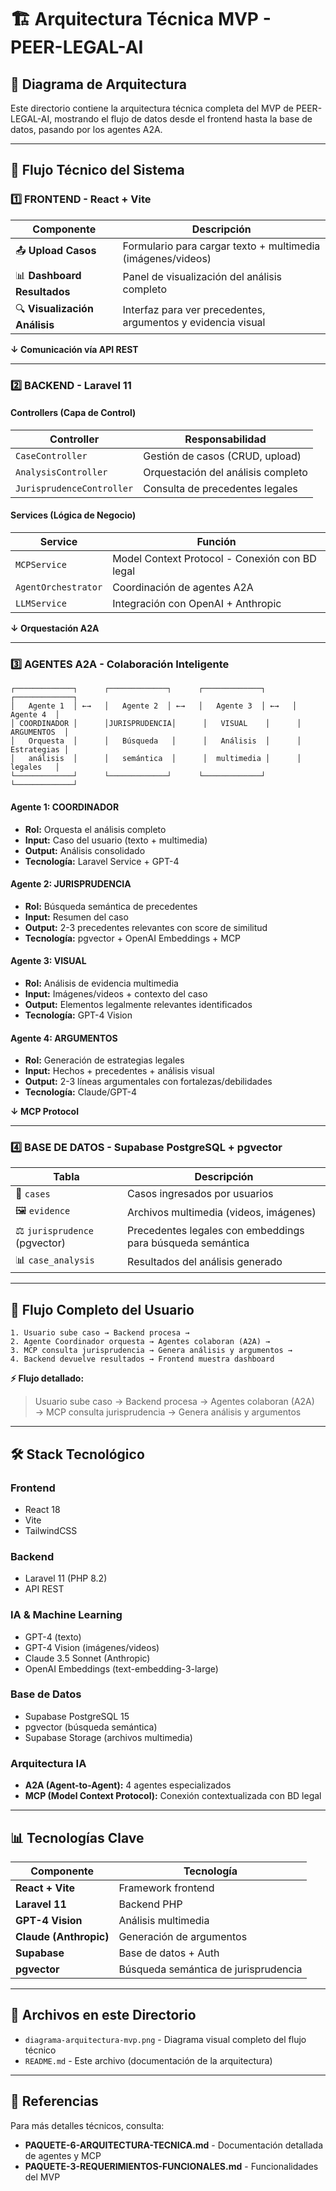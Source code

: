 # 🏗️ Arquitectura Técnica MVP - PEER-LEGAL-AI

## 📐 Diagrama de Arquitectura

Este directorio contiene la arquitectura técnica completa del MVP de PEER-LEGAL-AI, mostrando el flujo de datos desde el frontend hasta la base de datos, pasando por los agentes A2A.

---

## 🔄 Flujo Técnico del Sistema

### **1️⃣ FRONTEND - React + Vite**

| Componente | Descripción |
|------------|-------------|
| 📤 **Upload Casos** | Formulario para cargar texto + multimedia (imágenes/videos) |
| 📊 **Dashboard Resultados** | Panel de visualización del análisis completo |
| 🔍 **Visualización Análisis** | Interfaz para ver precedentes, argumentos y evidencia visual |

**↓ Comunicación vía API REST**

---

### **2️⃣ BACKEND - Laravel 11**

#### **Controllers (Capa de Control)**

| Controller | Responsabilidad |
|------------|-----------------|
| `CaseController` | Gestión de casos (CRUD, upload) |
| `AnalysisController` | Orquestación del análisis completo |
| `JurisprudenceController` | Consulta de precedentes legales |

#### **Services (Lógica de Negocio)**

| Service | Función |
|---------|---------|
| `MCPService` | Model Context Protocol - Conexión con BD legal |
| `AgentOrchestrator` | Coordinación de agentes A2A |
| `LLMService` | Integración con OpenAI + Anthropic |

**↓ Orquestación A2A**

---

### **3️⃣ AGENTES A2A - Colaboración Inteligente**

```
┌─────────────┐      ┌─────────────┐      ┌─────────────┐      ┌─────────────┐
│   Agente 1  │ ←→   │   Agente 2  │ ←→   │   Agente 3  │ ←→   │   Agente 4  │
│ COORDINADOR │      │JURISPRUDENCIA│      │   VISUAL    │      │ ARGUMENTOS  │
│   Orquesta  │      │   Búsqueda   │      │   Análisis  │      │ Estrategias │
│   análisis  │      │   semántica  │      │  multimedia │      │   legales   │
└─────────────┘      └─────────────┘      └─────────────┘      └─────────────┘
```

#### **Agente 1: COORDINADOR**
- **Rol:** Orquesta el análisis completo
- **Input:** Caso del usuario (texto + multimedia)
- **Output:** Análisis consolidado
- **Tecnología:** Laravel Service + GPT-4

#### **Agente 2: JURISPRUDENCIA**
- **Rol:** Búsqueda semántica de precedentes
- **Input:** Resumen del caso
- **Output:** 2-3 precedentes relevantes con score de similitud
- **Tecnología:** pgvector + OpenAI Embeddings + MCP

#### **Agente 3: VISUAL**
- **Rol:** Análisis de evidencia multimedia
- **Input:** Imágenes/videos + contexto del caso
- **Output:** Elementos legalmente relevantes identificados
- **Tecnología:** GPT-4 Vision

#### **Agente 4: ARGUMENTOS**
- **Rol:** Generación de estrategias legales
- **Input:** Hechos + precedentes + análisis visual
- **Output:** 2-3 líneas argumentales con fortalezas/debilidades
- **Tecnología:** Claude/GPT-4

**↓ MCP Protocol**

---

### **4️⃣ BASE DE DATOS - Supabase PostgreSQL + pgvector**

| Tabla | Descripción |
|-------|-------------|
| 📁 `cases` | Casos ingresados por usuarios |
| 🖼️ `evidence` | Archivos multimedia (videos, imágenes) |
| ⚖️ `jurisprudence` (pgvector) | Precedentes legales con embeddings para búsqueda semántica |
| 📊 `case_analysis` | Resultados del análisis generado |

---

## 🔄 Flujo Completo del Usuario

```
1. Usuario sube caso → Backend procesa → 
2. Agente Coordinador orquesta → Agentes colaboran (A2A) →
3. MCP consulta jurisprudencia → Genera análisis y argumentos →
4. Backend devuelve resultados → Frontend muestra dashboard
```

**⚡ Flujo detallado:**

> Usuario sube caso → Backend procesa → Agentes colaboran (A2A) → MCP consulta jurisprudencia → Genera análisis y argumentos

---

## 🛠️ Stack Tecnológico

### **Frontend**
- React 18
- Vite
- TailwindCSS

### **Backend**
- Laravel 11 (PHP 8.2)
- API REST

### **IA & Machine Learning**
- GPT-4 (texto)
- GPT-4 Vision (imágenes/videos)
- Claude 3.5 Sonnet (Anthropic)
- OpenAI Embeddings (text-embedding-3-large)

### **Base de Datos**
- Supabase PostgreSQL 15
- pgvector (búsqueda semántica)
- Supabase Storage (archivos multimedia)

### **Arquitectura IA**
- **A2A (Agent-to-Agent):** 4 agentes especializados
- **MCP (Model Context Protocol):** Conexión contextualizada con BD legal

---

## 📊 Tecnologías Clave

| Componente | Tecnología |
|------------|------------|
| **React + Vite** | Framework frontend |
| **Laravel 11** | Backend PHP |
| **GPT-4 Vision** | Análisis multimedia |
| **Claude (Anthropic)** | Generación de argumentos |
| **Supabase** | Base de datos + Auth |
| **pgvector** | Búsqueda semántica de jurisprudencia |

---

## 📁 Archivos en este Directorio

- `diagrama-arquitectura-mvp.png` - Diagrama visual completo del flujo técnico
- `README.md` - Este archivo (documentación de la arquitectura)

---

## 🔗 Referencias

Para más detalles técnicos, consulta:
- **PAQUETE-6-ARQUITECTURA-TECNICA.md** - Documentación detallada de agentes y MCP
- **PAQUETE-3-REQUERIMIENTOS-FUNCIONALES.md** - Funcionalidades del MVP


